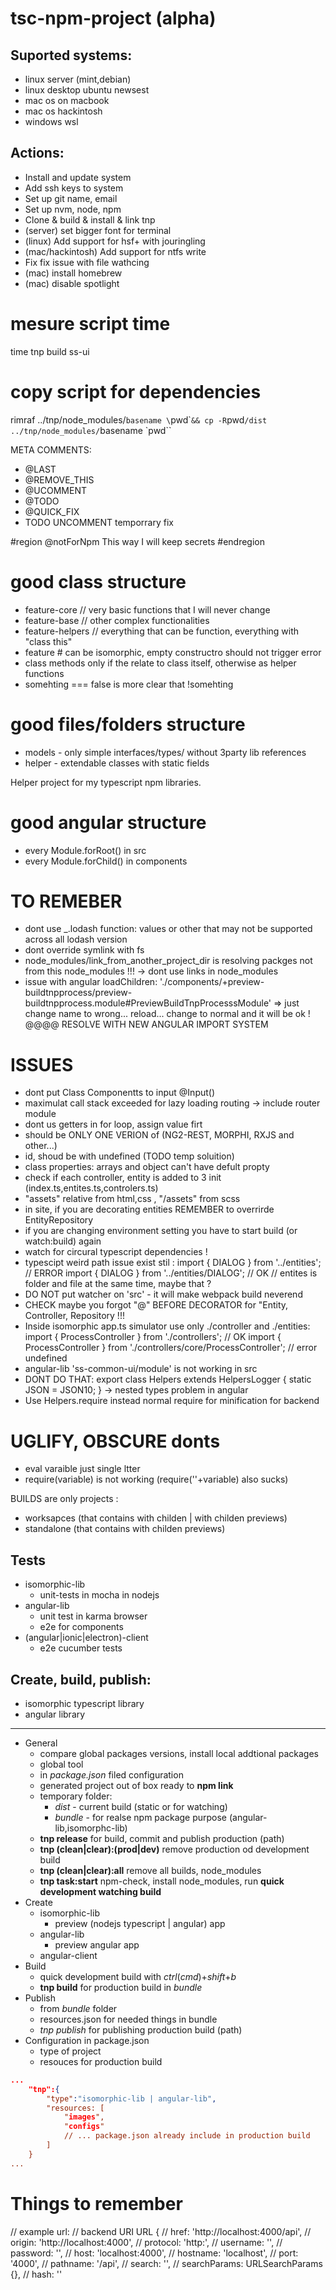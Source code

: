# tsc-npm-project (alpha)

## Suported systems:
- linux server (mint,debian)
- linux desktop ubuntu newsest
- mac os on macbook
- mac os hackintosh
- windows wsl

## Actions:
- Install and update system
- Add ssh keys to system
- Set up git name, email
- Set up nvm, node, npm
- Clone & build & install & link tnp
- (server) set bigger font for terminal
- (linux) Add support for hsf+ with jouringling
- (mac/hackintosh) Add support for ntfs write
- Fix fix issue with file wathcing
- (mac) install homebrew
- (mac) disable spotlight



# mesure script time
time tnp build ss-ui

# copy script for dependencies
rimraf ../tnp/node_modules/`basename \`pwd\`` && cp -R `pwd`/dist ../tnp/node_modules/`basename \`pwd\``

META COMMENTS:
- @LAST
- @REMOVE_THIS
- @UCOMMENT
- @TODO
- @QUICK_FIX
- TODO UNCOMMENT  temporrary fix

#region @notForNpm
This way I will keep secrets 
#endregion

# good class structure
 - feature-core // very basic functions that I will never change
 - feature-base // other complex functionalities
 - feature-helpers // everything that can be function, everything with "class this"
 - feature # can be isomorphic, empty constructro should not trigger error
 - class methods only if the relate to class itself, otherwise as helper functions
 - somehting === false is more clear that !somehting

# good files/folders structure
- models - only simple interfaces/types/ without 3party lib references
- helper - extendable classes with static fields

Helper project for my typescript npm libraries.

# good angular structure
- every Module.forRoot() in src
- every Module.forChild() in components


# TO REMEBER
- dont use _.lodash function: values or other that may not be supported across all lodash version
- dont override symlink with fs
- node_modules/link_from_another_project_dir is resolving packges not from this node_modules !!! 
      -> dont use links in node_modules
- issue with angular loadChildren: './components/+preview-buildtnpprocess/preview-buildtnpprocess.module#PreviewBuildTnpProcesssModule'
     => just change name to wrong... reload... change to  normal and it will be ok !
  @@@@ RESOLVE WITH NEW ANGULAR IMPORT SYSTEM

# ISSUES
- dont put Class Componentts to input @Input() 
- maximulat call stack exceeded for lazy loading routing -> include router module
- dont us getters in for loop, assign value firt
- should be ONLY ONE VERION of (NG2-REST, MORPHI, RXJS and other...)
- id, shoud be with undefined (TODO temp soluition)
- class properties: arrays and object can't have defult propty
 - check if each controller, entity is added to 3 init (index.ts,entites.ts,controlers.ts)
 - "assets" relative from html,css ,  "/assets" from scss
- in site, if you are decorating entities REMEMBER to overrirde EntityRepository
- if you are changing environment setting you have to start build (or watch:build) again
- watch for circural typescript dependencies !
- typescipt weird path issue exist stil  :
  import { DIALOG } from '../entities'; // ERROR 
  import { DIALOG } from '../entities/DIALOG'; // OK
// entites is folder and file at the same time, maybe that ?
- DO NOT put watcher on 'src' - it will make webpack build neverend
- CHECK maybe you forgot "@" BEFORE DECORATOR for "Entity, Controller, Repository !!!
- Inside isomorphic app.ts simulator use only ./controller and ./entities:
  import { ProcessController } from './controllers'; // OK 
  import { ProcessController } from './controllers/core/ProcessController'; // error undefined
- angular-lib 'ss-common-ui/module' is not working in src
- DONT DO THAT: export class Helpers extends HelpersLogger {  static JSON = JSON10; } -> nested types problem in angular
- Use Helpers.require instead normal require for minification for backend

# UGLIFY, OBSCURE donts
- eval varaible just single ltter
- require(variable) is not working  (require(''+variable) also sucks)


BUILDS are only projects :
 - worksapces (that contains with childen | with childen previews)
 - standalone (that contains with childen previews)

## Tests
- isomorphic-lib 
  + unit-tests in mocha in nodejs
- angular-lib
  + unit test in karma browser
  + e2e for components
- (angular|ionic|electron)-client
  + e2e cucumber tests



## Create, build, publish:
- isomorphic typescript library
- angular library

---


- General
    - compare global packages versions, install local addtional packages
    - global tool
    - in *package.json* filed configuration 
    - generated project out of box ready to **npm link**
    - temporary folder:
        - *dist* - current build (static or for watching)
        - *bundle* - for realse npm package purpose (angular-lib,isomorphc-lib)
    - **tnp release** for build, commit and publish production (path)
    - **tnp (clean|clear):(prod|dev)** remove production od development build
    - **tnp (clean|clear):all** remove all builds, node_modules
    - **tnp task:start** npm-check, install node_modules, run **quick development watching build**
- Create
    - isomorphic-lib
        - preview (nodejs typescript | angular) app
    - angular-lib
        - preview angular app
    - angular-client        
- Build
    - quick development build with *ctrl*(*cmd*)+*shift*+*b*
    - **tnp build** for production build in *bundle*
- Publish
    - from *bundle* folder
    - resources.json for needed things in bundle
    - *tnp publish* for publishing production build (path)
- Configuration in package.json
    - type of project
    - resouces for production build
```json
...
    "tnp":{
        "type":"isomorphic-lib | angular-lib",
        "resources: [
            "images",
            "configs"
            // ... package.json already include in production build
        ]
    }
...
```


# Things to remember



// example url:
// backend URI URL {
// href: 'http://localhost:4000/api',
// origin: 'http://localhost:4000',
// protocol: 'http:',
// username: '',
// password: '',
// host: 'localhost:4000',
// hostname: 'localhost',
// port: '4000',
// pathname: '/api',
// search: '',
// searchParams: URLSearchParams {},
// hash: ''
